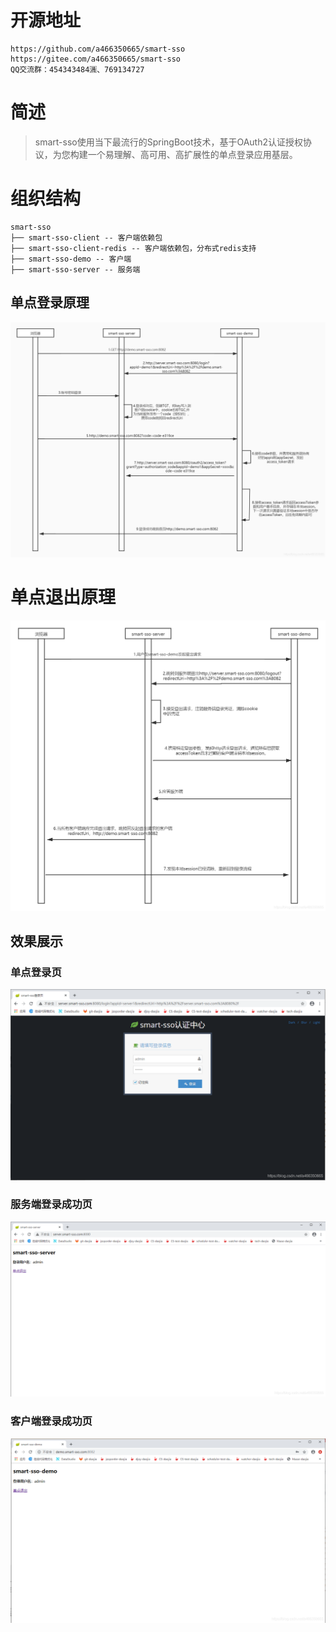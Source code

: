 # 开源地址

```
https://github.com/a466350665/smart-sso
https://gitee.com/a466350665/smart-sso
QQ交流群：454343484🈵、769134727
```

# 简述
> smart-sso使用当下最流行的SpringBoot技术，基于OAuth2认证授权协议，为您构建一个易理解、高可用、高扩展性的单点登录应用基层。

# 组织结构
```
smart-sso
├── smart-sso-client -- 客户端依赖包
├── smart-sso-client-redis -- 客户端依赖包，分布式redis支持
├── smart-sso-demo -- 客户端
├── smart-sso-server -- 服务端
```

## 单点登录原理

![单点登录原理](./img/1.png)

# 单点退出原理

![单点退出原理](./img/2.png)

## 效果展示

### 单点登录页

![单点登录页](./img/3.png)

### 服务端登录成功页

![服务端登录成功页](./img/4.png)

### 客户端登录成功页

![客户端登录成功页](./img/5.png)